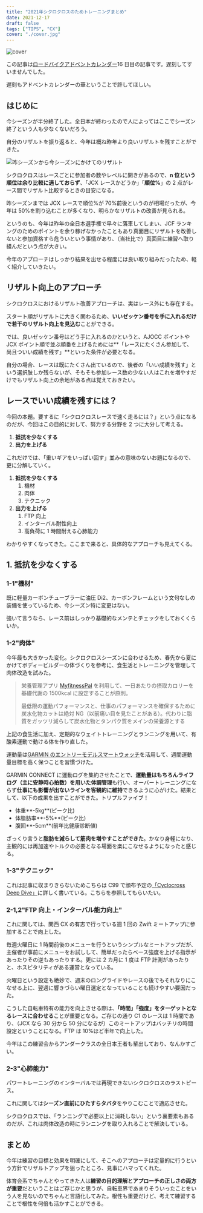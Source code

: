 ```yaml
---
title: "2021年シクロクロスのためトレーニングまとめ"
date: 2021-12-17
draft: false
tags: ["TIPS", "CX"]
cover: "./cover.jpg"
---
```


![cover](./cover.jpg)

この記事は[ロードバイクアドベントカレンダー](https://adventar.org/calendars/6602)16 日目の記事です。遅刻してすいませんでした。

遅刻もアドベントカレンダーの華ということで許してほしい。

## はじめに

今シーズンが半分終了した。全日本が終わったので人によってはここでシーズン終了という人も少なくないだろう。

自分のリザルトを振り返ると、今年は概ね昨年より良いリザルトを残すことができた。

![昨シーズンから今シーズンにかけてのリザルト](./result-20-21.jpg)

シクロクロスはレースごとに参加者の数やレベルに開きがあるので、**n 位という順位は余り比較に適しておらず**、「JCX レースかどうか」「**順位%**」の 2 点がレース間でリザルト比較するときの目安になる。

昨シーズンまでは JCX レースで順位%が 70%前後というのが相場だったが、今年は 50%を割り込むことが多くなり、明らかなリザルトの改善が見られる。

というのも、今年は昨年の全日本選手権で早々に落車してしまい、JCF ランキングのためのポイントを余り稼げなかったこともあり真面目にリザルトを改善しないと参加資格すら危ういという事情があり、（当社比で）真面目に練習へ取り組んだという点が大きい。

今年のアプローチはしっかり結果を出せる程度には良い取り組みだったため、軽く紹介していきたい。

## リザルト向上のアプローチ

シクロクロスにおけるリザルト改善アプローチは、実はレース外にも存在する。

スタート順がリザルトに大きく関わるため、**いいゼッケン番号を手に入れるだけで若干のリザルト向上を見込む**ことができる。

では、良いゼッケン番号はどう手に入れるのかというと、AJOCC ポイントや JCX ポイント順で並ぶ順番を上げるためには**「レースにたくさん参加して、尚且ついい成績を残す」**といった条件が必要となる。

自分の場合、レースは既にたくさん出ているので、後者の「いい成績を残す」という選択肢しか残らないが、そもそも参加レース数の少ない人はこれを増やすだけでもリザルト向上の余地がある点は覚えておきたい。

## レースでいい成績を残すには？

今回の本題。要するに「シクロクロスレースで速く走るには？」という点になるのだが、今回はこの目的に対して、努力する分野を 2 つに大分して考える。

1. **抵抗を少なくする**
2. **出力を上げる**

これだけでは、「重いギアをいっぱい回す」並みの意味のないお題になるので、更に分解していく。

1. **抵抗を少なくする**
   1. 機材
   2. 肉体
   3. テクニック
2. **出力を上げる**
   1. FTP 向上
   2. インターバル耐性向上
   3. 高負荷に 1 時間耐える心肺能力

わかりやすくなってきた。ここまで来ると、具体的なアプローチも見えてくる。

## 1. 抵抗を少なくする

### 1-1"機材"

既に軽量カーボンチューブラーに油圧 Di2、カーボンフレームという文句なしの装備を使っているため、今シーズン特に変更はない。

強いて言うなら、レース前はしっかり基礎的なメンテとチェックをしておくくらいか。

### 1-2"肉体"

今年最も大きかった変化。シクロクロスシーズンに合わせるため、春先から夏にかけてボディービルダーの体づくりを参考に、食生活とトレーニングを管理して肉体改造を試みた。

<LinkBox url="https://blog.gensobunya.net/post/2021/06/magma_cyclist/" />

> 栄養管理アプリ [MyfitnessPal](https://www.myfitnesspal.com/ja/) を利用して、一日あたりの摂取カロリーを基礎代謝の 1500kcal に設定することが原則。
>
> 最低限の運動パフォーマンスと、仕事のパフォーマンスを確保するために炭水化物カットは絶対 NG（以前痛い目を見たことがある）。代わりに脂質をガッツリ減らして炭水化物とタンパク質をメインの栄養源とする

上記の食生活に加え、定期的なウェイトトレーニングとランニングを用いて、有酸素運動で動ける体を作り直した。

運動量は[GARMIN のエントリーモデルスマートウォッチ](https://www.amazon.co.jp/dp/B096KJL2DS/)を活用して、週間運動量目標を高く保つことを習慣づけた。

<LinkBox url="https://www.amazon.co.jp/dp/B096KJL2DS/" isAmazonLink />

GARMIN CONNECT に運動ログを集約させたことで、**運動量はもちろんライフログ（主に安静時心拍数）を用いた体調管理**も行い、オーバートレーニングにならず**仕事にも影響が出ないラインを客観的に維持**できるように心がけた。結果として、以下の成果を出すことができた。トリプルファイブ！

- 体重**-5kg**(ピーク比)
- 体脂肪率**-5%**(ピーク比)
- 腹囲**-5cm**(前年比健康診断値)

ざっくり言うと**脂肪を減らして筋肉を増やすことができた**。かなり身軽になり、主観的には再加速やトルクの必要となる場面を楽にこなせるようになったと感じる。

### 1-3"テクニック"

これは記事に収まりきらないためこちらは C99 で頒布予定の[「Cyclocross Deep Dive」](https://www.gensobunya.net/c99/)に詳しく書いている。こちらを参照してもらいたい。

<LinkBox url="https://www.melonbooks.co.jp/detail/detail.php?product_id=1163552" />

### 2-1,2"FTP 向上・インターバル能力向上"

これに関しては、関西 CX の有志で行っている週 1 回の Zwift ミートアップに参加することで向上した。

毎週火曜日に 1 時間前後のメニューを行うというシンプルなミートアップだが、主催者が事前にメニューをお試しして、簡単だったらベース強度を上げる指示があったりその逆もあったりする。更には 2 カ月に 1 度は FTP 計測があったりと、ホスピタリティがある運営となっている。

火曜日という設定も絶妙で、週末のロングライドやレースの後でもそれなりにこなせる上に、翌週に響きづらい曜日選定となっていることも続けやすい要因だった。

こうした自転車特有の能力を向上させる際は、**「時間」「強度」をターゲットとなるレースに合わせる**ことが重要となる。ご存じの通り C1 のレースは 1 時間であり、（JCX なら 30 分から 50 分になるが）このミートアップはバッチリの時間設定ということになる。FTP は 10%ほど半年で向上した。

今年はこの練習会からアンダークラスの全日本王者も輩出しており、なんかすごい。

### 2-3"心肺能力"

パワートレーニングのインターバルでは再現できないシクロクロスのラストピース。

これに関しては**シーズン直前にひたすらタバタ**をやりこむことで適応させた。

シクロクロスでは、「ランニングで必要以上に消耗しない」という裏要素もあるのだが、これは肉体改造の時にランニングを取り入れることで解決している。

## まとめ

今年は練習の目標と効果を明確にして、そこへのアプローチは定量的に行うという方針でリザルトアップを狙ったところ、見事にハマってくれた。

体育会系でちゃんとやってきた人は**練習の目的理解とアプローチの正しさの両方が重要**だということはご存じかと思うが、自転車界であまりそういったことをいう人を見ないのでちゃんと言語化してみた。根性も重要だけど、考えて練習することで根性を何倍も活かすことができる。
